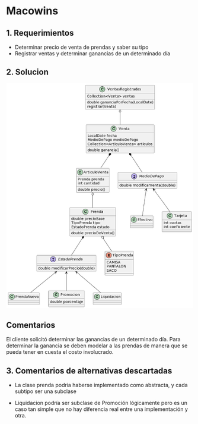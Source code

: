 # Macowins

## 1. Requerimientos

- Determinar precio de venta de prendas y saber su tipo
- Registrar ventas y determinar ganancias de un determinado día

## 2. Solucion

![Diagrama UML de la solucion](macowins_diagrama.png)
	
## Comentarios

El cliente solicitó determinar las ganancias de un determinado día.
Para determinar la ganancia se deben modelar a las prendas de manera
que se pueda tener en cuesta el costo involucrado.

## 3. Comentarios de alternativas descartadas

- La clase prenda podria haberse implementado como abstracta, y cada subtipo ser una subclase

- Liquidacion podría ser subclase de Promoción lógicamente
pero es un caso tan simple que no hay diferencia real
entre una implementación y otra.